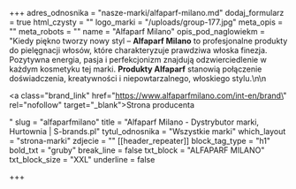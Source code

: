 +++
adres_odnosnika = "nasze-marki/alfaparf-milano.md"
dodaj_formularz = true
html_czysty = ""
logo_marki = "/uploads/group-177.jpg"
meta_opis = ""
meta_robots = ""
name = "Alfaparf Milano"
opis_pod_naglowiekm = "Kiedy piękno tworzy nowy styl – **Alfaparf Milano** to profesjonalne produkty do pielęgnacji włosów, które charakteryzuje prawdziwa włoska finezja. Pozytywna energia, pasja i perfekcjonizm znajdują odzwierciedlenie w każdym kosmetyku tej marki. **Produkty Alfaparf** stanowią połączenie doświadczenia, kreatywności i niepowtarzalnego, włoskiego stylu.\n\n    <p><a class=\"brand_link\" href=\"https://www.alfaparfmilano.com/int-en/brand\" rel=\"nofollow\" target=\"_blank\">Strona producenta</a></p>"
slug = "alfaparfmilano"
title = "Alfaparf Milano - Dystrybutor marki, Hurtownia | S-brands.pl"
tytul_odnosnika = "Wszystkie marki"
which_layout = "strona-marki"
zdjecie = ""
[[header_repeater]]
block_tag_type = "h1"
bold_txt = "gruby"
break_line = false
txt_block = "ALFAPARF MILANO"
txt_block_size = "XXL"
underline = false

+++
